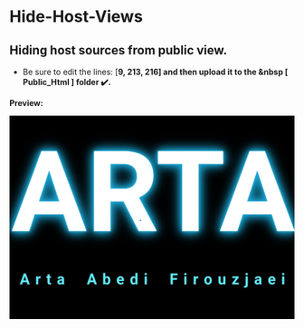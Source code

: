 # Hide-Host-Views

## Hiding host sources from public view.

* Be sure to edit the lines: [<b>9, 213, 216<b>] and then upload it to the &nbsp [ <b>Public_Html</b> ] folder ✔️.

<b>Preview</b>:

<img src="Img/img.png"/>

